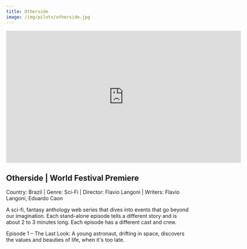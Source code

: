 ```yaml
---
title: Otherside
image: /img/pilots/otherside.jpg
---
```

<iframe src="https://player.vimeo.com/video/331943651" width="640" height="360" frameborder="0" allow="autoplay; fullscreen" allowfullscreen></iframe>

## Otherside | World Festival Premiere
Country: Brazil | Genre: Sci-Fi | Director: Flavio Langoni | Writers: Flavio Langoni, Eduardo Caon

A sci-fi, fantasy anthology web series that dives into events that go beyond our imagination. Each stand-alone episode tells a different story and is about 2 to 3 minutes long. Each episode has a different cast and crew.

Episode 1 – The Last Look: A young astronaut, drifting in space, discovers the values and beauties of life, when it's too late. 